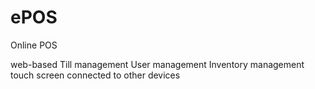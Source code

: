 # ePOS
Online POS

web-based
Till management
User management
Inventory management
touch screen
connected to other devices
